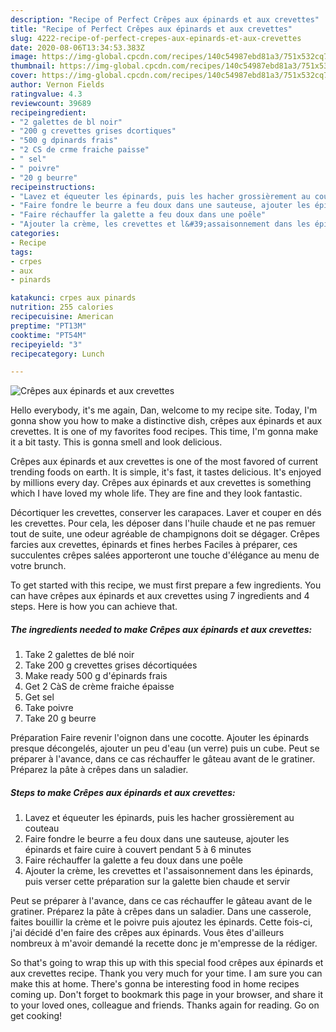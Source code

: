 ```yaml
---
description: "Recipe of Perfect Crêpes aux épinards et aux crevettes"
title: "Recipe of Perfect Crêpes aux épinards et aux crevettes"
slug: 4222-recipe-of-perfect-crepes-aux-epinards-et-aux-crevettes
date: 2020-08-06T13:34:53.383Z
image: https://img-global.cpcdn.com/recipes/140c54987ebd81a3/751x532cq70/crepes-aux-epinards-et-aux-crevettes-photo-principale-de-la-recette.jpg
thumbnail: https://img-global.cpcdn.com/recipes/140c54987ebd81a3/751x532cq70/crepes-aux-epinards-et-aux-crevettes-photo-principale-de-la-recette.jpg
cover: https://img-global.cpcdn.com/recipes/140c54987ebd81a3/751x532cq70/crepes-aux-epinards-et-aux-crevettes-photo-principale-de-la-recette.jpg
author: Vernon Fields
ratingvalue: 4.3
reviewcount: 39689
recipeingredient:
- "2 galettes de bl noir"
- "200 g crevettes grises dcortiques"
- "500 g dpinards frais"
- "2 CS de crme fraiche paisse"
- " sel"
- " poivre"
- "20 g beurre"
recipeinstructions:
- "Lavez et équeuter les épinards, puis les hacher grossièrement au couteau"
- "Faire fondre le beurre a feu doux dans une sauteuse, ajouter les épinards et faire cuire à couvert pendant 5 à 6 minutes"
- "Faire réchauffer la galette a feu doux dans une poêle"
- "Ajouter la crème, les crevettes et l&#39;assaisonnement dans les épinards, puis verser cette préparation sur la galette bien chaude et servir"
categories:
- Recipe
tags:
- crpes
- aux
- pinards

katakunci: crpes aux pinards 
nutrition: 255 calories
recipecuisine: American
preptime: "PT13M"
cooktime: "PT54M"
recipeyield: "3"
recipecategory: Lunch

---
```



![Crêpes aux épinards et aux crevettes](https://img-global.cpcdn.com/recipes/140c54987ebd81a3/751x532cq70/crepes-aux-epinards-et-aux-crevettes-photo-principale-de-la-recette.jpg)

Hello everybody, it's me again, Dan, welcome to my recipe site. Today, I'm gonna show you how to make a distinctive dish, crêpes aux épinards et aux crevettes. It is one of my favorites food recipes. This time, I'm gonna make it a bit tasty. This is gonna smell and look delicious.

Crêpes aux épinards et aux crevettes is one of the most favored of current trending foods on earth. It is simple, it's fast, it tastes delicious. It's enjoyed by millions every day. Crêpes aux épinards et aux crevettes is something which I have loved my whole life. They are fine and they look fantastic.

Décortiquer les crevettes, conserver les carapaces. Laver et couper en dés les crevettes. Pour cela, les déposer dans l&#39;huile chaude et ne pas remuer tout de suite, une odeur agréable de champignons doit se dégager. Crêpes farcies aux crevettes, épinards et fines herbes Faciles à préparer, ces succulentes crêpes salées apporteront une touche d&#39;élégance au menu de votre brunch.


To get started with this recipe, we must first prepare a few ingredients. You can have crêpes aux épinards et aux crevettes using 7 ingredients and 4 steps. Here is how you can achieve that.

<!--inarticleads1-->

##### The ingredients needed to make Crêpes aux épinards et aux crevettes:

1. Take 2 galettes de blé noir
1. Take 200 g crevettes grises décortiquées
1. Make ready 500 g d&#39;épinards frais
1. Get 2 CàS de crème fraiche épaisse
1. Get  sel
1. Take  poivre
1. Take 20 g beurre


Préparation Faire revenir l&#39;oignon dans une cocotte. Ajouter les épinards presque décongelés, ajouter un peu d&#39;eau (un verre) puis un cube. Peut se préparer à l&#39;avance, dans ce cas réchauffer le gâteau avant de le gratiner. Préparez la pâte à crêpes dans un saladier. 

<!--inarticleads2-->

##### Steps to make Crêpes aux épinards et aux crevettes:

1. Lavez et équeuter les épinards, puis les hacher grossièrement au couteau
1. Faire fondre le beurre a feu doux dans une sauteuse, ajouter les épinards et faire cuire à couvert pendant 5 à 6 minutes
1. Faire réchauffer la galette a feu doux dans une poêle
1. Ajouter la crème, les crevettes et l&#39;assaisonnement dans les épinards, puis verser cette préparation sur la galette bien chaude et servir


Peut se préparer à l&#39;avance, dans ce cas réchauffer le gâteau avant de le gratiner. Préparez la pâte à crêpes dans un saladier. Dans une casserole, faites bouillir la crème et le poivre puis ajoutez les épinards. Cette fois-ci, j&#39;ai décidé d&#39;en faire des crêpes aux épinards. Vous êtes d&#39;ailleurs nombreux à m&#39;avoir demandé la recette donc je m&#39;empresse de la rédiger. 

So that's going to wrap this up with this special food crêpes aux épinards et aux crevettes recipe. Thank you very much for your time. I am sure you can make this at home. There's gonna be interesting food in home recipes coming up. Don't forget to bookmark this page in your browser, and share it to your loved ones, colleague and friends. Thanks again for reading. Go on get cooking!

